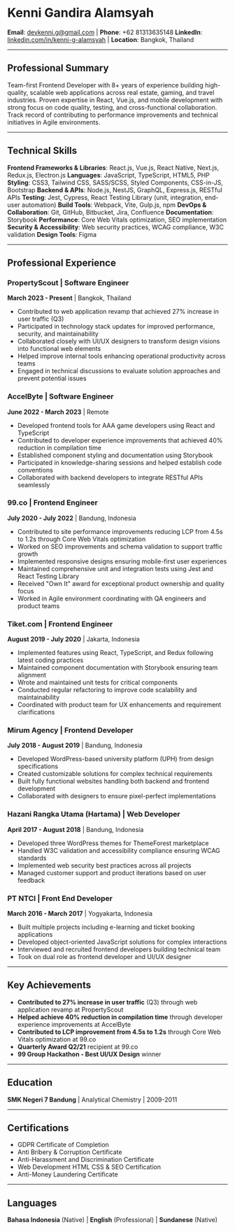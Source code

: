 # Kenni Gandira Alamsyah

**Email**: devkenni.g@gmail.com | **Phone**: +62 81313635148
**LinkedIn**: [linkedin.com/in/kenni-g-alamsyah](https://www.linkedin.com/in/kenni-g-alamsyah) | **Location**: Bangkok, Thailand

---

## Professional Summary

Team-first Frontend Developer with 8+ years of experience building high-quality, scalable web applications across real estate, gaming, and travel industries. Proven expertise in React, Vue.js, and mobile development with strong focus on code quality, testing, and cross-functional collaboration. Track record of contributing to performance improvements and technical initiatives in Agile environments.

---

## Technical Skills

**Frontend Frameworks & Libraries**: React.js, Vue.js, React Native, Next.js, Redux.js, Electron.js
**Languages**: JavaScript, TypeScript, HTML5, PHP
**Styling**: CSS3, Tailwind CSS, SASS/SCSS, Styled Components, CSS-in-JS, Bootstrap
**Backend & APIs**: Node.js, NestJS, GraphQL, Express.js, RESTful APIs
**Testing**: Jest, Cypress, React Testing Library (unit, integration, end-user automation)
**Build Tools**: Webpack, Vite, Gulp.js, npm
**DevOps & Collaboration**: Git, GitHub, Bitbucket, Jira, Confluence
**Documentation**: Storybook
**Performance**: Core Web Vitals optimization, SEO implementation
**Security & Accessibility**: Web security practices, WCAG compliance, W3C validation
**Design Tools**: Figma

---

## Professional Experience

### PropertyScout | Software Engineer
**March 2023 - Present** | Bangkok, Thailand

- Contributed to web application revamp that achieved 27% increase in user traffic (Q3)
- Participated in technology stack updates for improved performance, security, and maintainability
- Collaborated closely with UI/UX designers to transform design visions into functional web elements
- Helped improve internal tools enhancing operational productivity across teams
- Engaged in technical discussions to evaluate solution approaches and prevent potential issues

### AccelByte | Software Engineer
**June 2022 - March 2023** | Remote

- Developed frontend tools for AAA game developers using React and TypeScript
- Contributed to developer experience improvements that achieved 40% reduction in compilation time
- Established component styling and documentation using Storybook
- Participated in knowledge-sharing sessions and helped establish code conventions
- Collaborated with backend developers to integrate RESTful APIs seamlessly

### 99.co | Frontend Engineer
**July 2020 - July 2022** | Bandung, Indonesia

- Contributed to site performance improvements reducing LCP from 4.5s to 1.2s through Core Web Vitals optimization
- Worked on SEO improvements and schema validation to support traffic growth
- Implemented responsive designs ensuring mobile-first user experiences
- Maintained comprehensive unit and integration tests using Jest and React Testing Library
- Received "Own It" award for exceptional product ownership and quality focus
- Worked in Agile environment coordinating with QA engineers and product teams

### Tiket.com | Frontend Engineer
**August 2019 - July 2020** | Jakarta, Indonesia

- Implemented features using React, TypeScript, and Redux following latest coding practices
- Maintained component documentation with Storybook ensuring team alignment
- Wrote and maintained unit tests for critical components
- Conducted regular refactoring to improve code scalability and maintainability
- Coordinated with product team for UX enhancements and requirement clarifications

### Mirum Agency | Frontend Developer
**July 2018 - August 2019** | Bandung, Indonesia

- Developed WordPress-based university platform (UPH) from design specifications
- Created customizable solutions for complex technical requirements
- Built fully functional websites handling both backend and frontend development
- Collaborated with designers to ensure pixel-perfect implementations

### Hazani Rangka Utama (Hartama) | Web Developer
**April 2017 - August 2018** | Bandung, Indonesia

- Developed three WordPress themes for ThemeForest marketplace
- Handled W3C validation and accessibility compliance ensuring WCAG standards
- Implemented web security best practices across all projects
- Managed customer support and product iterations based on user feedback

### PT NTCI | Front End Developer
**March 2016 - March 2017** | Yogyakarta, Indonesia

- Built multiple projects including e-learning and ticket booking applications
- Developed object-oriented JavaScript solutions for complex interactions
- Interviewed and recruited frontend developers building technical team
- Took on dual role as frontend developer and UI/UX designer

---

## Key Achievements

- **Contributed to 27% increase in user traffic** (Q3) through web application revamp at PropertyScout
- **Helped achieve 40% reduction in compilation time** through developer experience improvements at AccelByte
- **Contributed to LCP improvement from 4.5s to 1.2s** through Core Web Vitals optimization at 99.co
- **Quarterly Award Q2/21** recipient at 99.co
- **99 Group Hackathon - Best UI/UX Design** winner

---

## Education

**SMK Negeri 7 Bandung** | Analytical Chemistry | 2009-2011

---

## Certifications

- GDPR Certificate of Completion
- Anti Bribery & Corruption Certificate
- Anti-Harassment and Discrimination Certificate
- Web Development HTML CSS & SEO Certification
- Anti-Money Laundering Certificate

---

## Languages

**Bahasa Indonesia** (Native) | **English** (Professional) | **Sundanese** (Native)